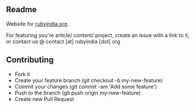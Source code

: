 Readme
----

Website for [rubyindia.org](http://www.rubyindia.org/). 

For featuring you're article/ content/ project, create an issue with a link to it, or contact us @ contact [at] rubyindia [dot] org

Contributing
----

* Fork it
* Create your feature branch (git checkout -b my-new-feature)
* Commit your changes (git commit -am 'Add some feature')
* Push to the branch (git push origin my-new-feature)
* Create new Pull Request
